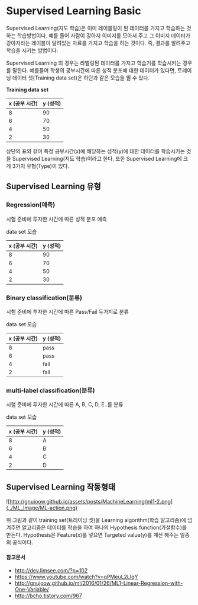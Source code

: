 Supervised Learning Basic
==========================
Supervised Learning(지도 학습)은 이미 레이블링이 된 데이터를 가지고 학습하는 것하는 학습방법이다. 예를 들어 사람이 강아지 이미지를 모아서 주고 그 이미지 데이터가 강아지라는 레이블이 달려있는 자료를 가지고 학습을 하는 것이다. 즉, 결과를 알려주고 학습을 시키는 방법이다.

Supervised Learning 의 경우는 라벨링된 데이터를 가지고 학습기를 학습시키는 경우를 말한다. 예를들어 학생의 공부시간에 따른 성적 분포에 대한 데이터가 있다면, 트레이닝 데이터 셋(Training data set)은 하단과 같은 모습을 뛸 수 있다.

__Training data set__

x (공부 시간) | y (성적)
---|---
8 | 90
6 | 70
4 | 50
2 | 30

상단의 표와 같이 특정 공부시간(x)에 해당하는 성적(y)에 대한 데이터를 학습시키는 것을 Supervised Learning(지도 학습)이라고 한다. 또한 Supervised Learning에 크게 3가지 유형(Type)이 있다.

## Supervised Learning 유형

### Regression(예측)
시험 준비에 투자한 시간에 따른 성적 분포 예측

data set 모습

x (공부 시간) | y (성적)
---|---
8 | 90
6 | 70
4 | 50
2 | 30

### Binary classification(분류)
시험 준비에 투자한 시간에 따른 Pass/Fail 두가지로 분류

data set 모습     

x (공부 시간) | y (성적)
---|---
8 | pass
6 | pass
4 | fail
2 | fail

### multi-label classification(분류)
시험 준비에 투자한 시간에 따른 A, B, C, D, E..를 분류

data set 모습

x (공부 시간) | y (성적)
---|---
8 | A
6 | B
4 | C
2 | D


## Supervised Learning 작동형태

![http://gnujoow.github.io/assets/posts/MachineLearning/ml1-2.png](../ML_Image/ML-action.png)

위 그림과 같이 training set(트레이닝 셋)을 Learning algorithm(학습 알고리즘)에 넘겨주면 알고리즘은 데이터를 학습을 하여 하나의 Hypothesis function(가설함수)를 만든다. Hypothesis은 Feature(x)를 넣으면 Targeted value(y)를 계산 해주는 일종의 공식이다.




#### 참고문서

* http://dev.limsee.com/?p=102
* https://www.youtube.com/watch?v=qPMeuL2LIqY
* http://gnujoow.github.io/ml/2016/01/26/ML1-Linear-Regression-with-One-Variable/
* http://bcho.tistory.com/967
